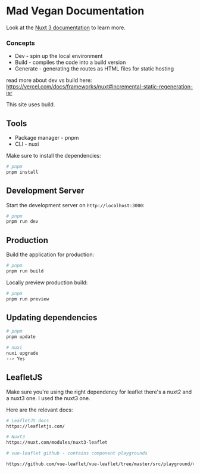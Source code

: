# Mad Vegan Documentation

Look at the [Nuxt 3 documentation](https://nuxt.com/docs/getting-started/introduction) to learn more.

### Concepts

* Dev - spin up the local environment
* Build - compiles the code into a build version
* Generate - generating the routes as HTML files for static hosting

read more about dev vs build here: https://vercel.com/docs/frameworks/nuxt#incremental-static-regeneration-isr

This site uses build.

## Tools

* Package manager - pnpm
* CLI - nuxi

Make sure to install the dependencies:

```bash
# pnpm
pnpm install
```

## Development Server

Start the development server on `http://localhost:3000`:

```bash
# pnpm
pnpm run dev
```

## Production

Build the application for production:

```bash
# pnpm
pnpm run build
```

Locally preview production build:

```bash
# pnpm
pnpm run preview
```

## Updating dependencies
```bash
# pnpm
pnpm update

# nuxi
nuxi upgrade
--> Yes
```


## LeafletJS

Make sure you're using the right dependency for leaflet there's a nuxt2 and a nuxt3 one. I used the nuxt3 one.

Here are the relevant docs:


```bash
# LeafletJS docs
https://leafletjs.com/

# Nuxt3
https://nuxt.com/modules/nuxt3-leaflet

# vue-leaflet github - contains component playgrounds

https://github.com/vue-leaflet/vue-leaflet/tree/master/src/playground/views


```